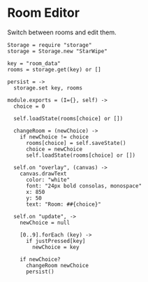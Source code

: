 Room Editor
===========

Switch between rooms and edit them.

    Storage = require "storage"
    storage = Storage.new "StarWipe"

    key = "room_data"
    rooms = storage.get(key) or []

    persist = ->
      storage.set key, rooms

    module.exports = (I={}, self) ->
      choice = 0

      self.loadState(rooms[choice] or [])

      changeRoom = (newChoice) ->
        if newChoice != choice
          rooms[choice] = self.saveState()
          choice = newChoice
          self.loadState(rooms[choice] or [])

      self.on "overlay", (canvas) ->
        canvas.drawText
          color: "white"
          font: "24px bold consolas, monospace"
          x: 850
          y: 50
          text: "Room: ##{choice}"

      self.on "update", ->
        newChoice = null

        [0..9].forEach (key) ->
          if justPressed[key]
            newChoice = key

        if newChoice?
          changeRoom newChoice
          persist()
